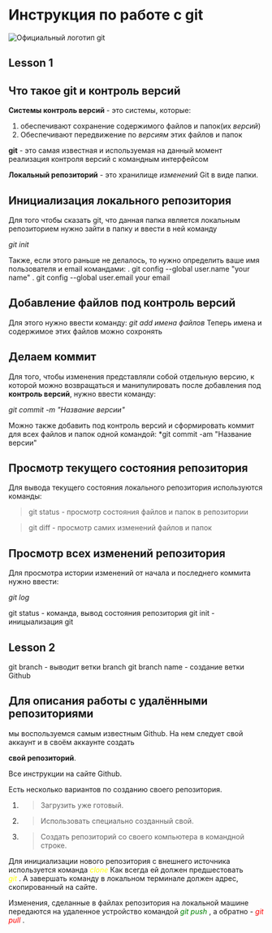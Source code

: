 # Инструкция по работе с git
![Официальный логотип git](logo.png)

## Lesson 1

## Что такое git и контроль версий
**Системы контроль версий** - это системы, которые: 
1. обеспечивают сохранение содержимого файлов и папок(их *версий*)
2. Обеспечивают передвижение по *версиям* этих файлов и папок

**git** - это самая известная и используемая на данный момент реализация контроля версий с командным интерфейсом

**Локальный репозиторий** - это хранилище *изменений* Git в виде папки.

## Инициализация локального репозитория

Для того чтобы сказать git, что данная папка является локальным репозиторием нужно зайти в папку и ввести в ней команду

*git init*

Также, если этого раньше не делалось, то нужно определить ваше имя пользователя и email командами:
. git config --global user.name "your name"
. git config --global user.email your email 

## Добавление файлов под контроль версий

Для этого нужно ввести команду:
*git add имена файлов*
Теперь имена и содержимое этих файлов можно сохронять

## Делаем коммит

Для того, чтобы изменения представляли собой отдельную версию, к которой можно возвращаться и манипулировать после добавления под **контроль версий**, нужно ввести команду:

*git commit -m "Название версии"*

Можно также добавить под контроль версий и сформировать коммит для всех  файлов и папок одной командой:
*git commit -am "Название версии"

## Просмотр текущего состояния репозитория
Для вывода текущего состояния локального репозитория используются команды:

>git status - просмотр состояния файлов и папок в репозитории

> git diff - просмотр самих изменений файлов и папок

## Просмотр всех изменений репозитория

Для просмотра истории изменений от начала и последнего коммита нужно ввести:

*git log*

git status - команда, вывод состояния репозитория
git init - иницыализация git
## Lesson 2
git branch - выводит ветки
branch
git branch name - создание ветки
Github

## __Для описания работы с удалёнными репозиториями__
 мы воспользуемся самым известным Github.
На нем следует свой аккаунт и в своём аккаунте создать 

__свой репозиторий__. 

Все инструкции на сайте Github.

Есть несколько вариантов по созданию своего репозитория.
1.  >Загрузить уже готовый.
2.  >Использовать специально созданный свой.
3.  >Создать репозиторий со своего компьютера в командной строке.

Для инициализации нового репозитория с внешнего источника используется команда 
<span style="color:yellow"> *clone* </span>
Как всегда ей должен предшестовать<span style="color:yellow">   
*git* </span> . А завершать команду в локальном терминале должен адрес, скопированный на сайте.

Изменения, сделанные в файлах репозитория на локальной машине передаются на удаленное устройство командой <span style="color:green"> *git push* </span>,
а обратно - <span style="color:red"> *git pull* </span> .











